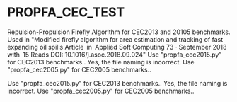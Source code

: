 # PROPFA_CEC_TEST
Repulsion-Propulsion Firefly Algorithm for CEC2013 and 20105 benchmarks. Used in "Modified firefly algorithm for area estimation and tracking of fast expanding oil spills Article in Applied Soft Computing 73 · September 2018 with 15 Reads DOI: 10.1016/j.asoc.2018.09.024" Use "propfa_cec2015.py" for CEC2013 benchmarks.. Yes, the file naming is incorrect. Use "propfa_cec2005.py" for CEC2005 benchmarks..

Use "propfa_cec2015.py" for CEC2013 benchmarks.. Yes, the file naming is incorrect.
Use "propfa_cec2005.py" for CEC2005 benchmarks..
